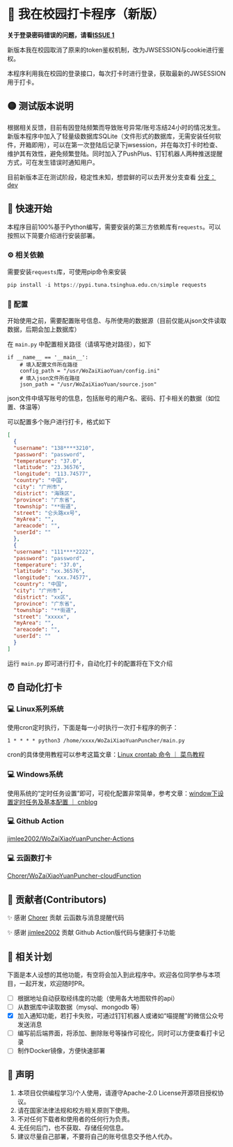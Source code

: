 # 📲 我在校园打卡程序（新版）

**关于登录密码错误的问题，请看[ISSUE 1](https://github.com/zimin9/WoZaiXiaoYuanPuncher/issues/1)**

新版本我在校园取消了原来的token鉴权机制，改为JWSESSION与cookie进行鉴权。

本程序利用我在校园的登录接口，每次打卡时进行登录，获取最新的JWSESSION用于打卡。

## 🟡 测试版本说明

根据相关反馈，目前有因登陆频繁而导致账号异常/账号冻结24小时的情况发生。新版本程序中加入了轻量级数据库SQLite（文件形式的数据库，无需安装任何软件，开箱即用），可以在第一次登陆后记录下jwsession，并在每次打卡时检查、维护其有效性，避免频繁登陆。同时加入了PushPlus、钉钉机器人两种推送提醒方式，可在发生错误时通知用户。

目前新版本正在测试阶段，稳定性未知，想尝鲜的可以去开发分支查看 [分支：dev](https://github.com/zimin9/WoZaiXiaoYuanPuncher/tree/dev)

## 🚩 快速开始

本程序目前100%基于Python编写，需要安装的第三方依赖库有`requests`。可以按照以下简要介绍进行安装部署。

### ⚙️ 相关依赖

需要安装`requests`库，可使用pip命令来安装

```python
pip install -i https://pypi.tuna.tsinghua.edu.cn/simple requests
```

### 🔧 配置

开始使用之前，需要配置账号信息、与所使用的数据源（目前仅能从json文件读取数据，后期会加上数据库）

在 `main.py` 中配置相关路径（请填写绝对路径），如下

```
if __name__ == '__main__':
    # 填入配置文件所在路径
    config_path = "/usr/WoZaiXiaoYuan/config.ini"
    # 填入json文件所在路径
    json_path = "/usr/WoZaiXiaoYuan/source.json"
```

json文件中填写账号的信息，包括账号的用户名、密码、打卡相关的数据（如位置、体温等）

可以配置多个账户进行打卡，格式如下

```json
[
  {
  "username": "138****3210",
  "password": "password",
  "temperature": "37.0",
  "latitude": "23.36576",
  "longitude": "113.74577",
  "country": "中国",
  "city": "广州市",
  "district": "海珠区",
  "province": "广东省",
  "township": "**街道",
  "street": "仑头路xx号",
  "myArea": "",
  "areacode": "",
  "userId": ""
  },
  {
  "username": "111****2222",
  "password": "password",
  "temperature": "37.0",
  "latitude": "xx.36576",
  "longitude": "xxx.74577",
  "country": "中国",
  "city": "广州市",
  "district": "xx区",
  "province": "广东省",
  "township": "**街道",
  "street": "xxxxx",
  "myArea": "",
  "areacode": "",
  "userId": ""
  }
]
```

运行 `main.py` 即可进行打卡，自动化打卡的配置将在下文介绍



## ⏰ 自动化打卡

### 💻 Linux系列系统

使用cron定时执行，下面是每一小时执行一次打卡程序的例子：

```
1 * * * * python3 /home/xxxx/WoZaiXiaoYuanPuncher/main.py
```

cron的具体使用教程可以参考这篇文章：[Linux crontab 命令 ｜ 菜鸟教程](https://www.runoob.com/linux/linux-comm-crontab.html)

### 💻 Windows系统

使用系统的“定时任务设置”即可，可视化配置非常简单，参考文章：[window下设置定时任务及基本配置 ｜ cnblog](https://www.cnblogs.com/funnyzpc/p/11746439.html)

### 💻 Github Action
[jimlee2002/WoZaiXiaoYuanPuncher-Actions](https://github.com/jimlee2002/WoZaiXiaoYuanPuncher-Actions)

### 💻 云函数打卡
[Chorer/WoZaiXiaoYuanPuncher-cloudFunction](https://github.com/Chorer/WoZaiXiaoYuanPuncher-cloudFunction)

## 🚀 贡献者(Contributors)

✨ 感谢 [Chorer](https://github.com/Chorer) 贡献 云函数与消息提醒代码

✨ 感谢 [jimlee2002](https://github.com/jimlee2002) 贡献 Github Action版代码与健康打卡功能

## 📆 相关计划

下面是本人设想的其他功能，有空将会加入到此程序中。欢迎各位同学参与本项目，一起开发，欢迎随时PR。

- [ ] 根据地址自动获取经纬度的功能（使用各大地图软件的api）
- [ ] 从数据库中读取数据（mysql、mongodb 等）
- [x] 加入通知功能，若打卡失败，可通过钉钉机器人或诸如“喵提醒”的微信公众号发送消息
- [ ] 编写前后端界面，将添加、删除账号等操作可视化，同时可以方便查看打卡记录
- [ ] 制作Docker镜像，方便快速部署

## 📢 声明
1. 本项目仅供编程学习/个人使用，请遵守Apache-2.0 License开源项目授权协议。
2. 请在国家法律法规和校方相关原则下使用。
3. 不对任何下载者和使用者的任何行为负责。
4. 无任何后门，也不获取、存储任何信息。 
5. 建议尽量自己部署，不要将自己的账号信息交予他人代办。
